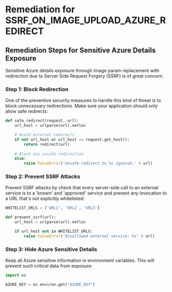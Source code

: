 # Remediation for SSRF_ON_IMAGE_UPLOAD_AZURE_REDIRECT

## Remediation Steps for Sensitive Azure Details Exposure
Sensitive Azure details exposure through Image param replacement with redirection due to Server Side Request Forgery (SSRF) is of great concern. 
 
### Step 1: Block Redirection
One of the preventive security measures to handle this kind of threat is to block unnecessary redirections. Make sure your application should only allow safe redirects:

```python
def safe_redirect(request, url):
    url_host = urlparse(url).netloc

    # Avoid external redirects
    if not url_host or url_host == request.get_host():
        return redirect(url)
    
    # Block any unsafe redirection
    else:
        raise ValueError('Unsafe redirect to %s ignored.' % url)
```
    
### Step 2: Prevent SSRF Attacks
Prevent SSRF attacks by check that every server-side call to an external service is to a 'known' and 'approved' service and prevent any invocation to a URL that's not explicitly whitelisted:

```python
WHITELIST_URLS = ['URL1', 'URL2', 'URL3']

def prevent_ssrf(url):
    url_host = urlparse(url).netloc

    if url_host not in WHITELIST_URLS:
        raise ValueError('Disallowed external service: %s' % url)
```
    
### Step 3: Hide Azure Sensitive Details
Keep all Azure sensitive information in environment variables. This will prevent such critical data from exposure:

```python
import os

AZURE_KEY = os.environ.get("AZURE_KEY")
```